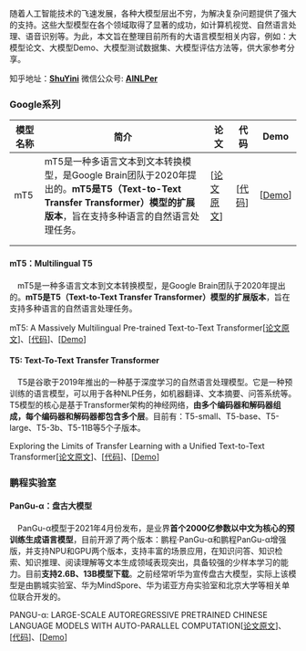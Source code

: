 随着人工智能技术的飞速发展，各种大模型层出不穷，为解决复杂问题提供了强大的支持。这些大型模型在各个领域取得了显著的成功，如计算机视觉、自然语言处理、语音识别等。为此，本文旨在整理目前所有的大语言模型相关内容，例如：大模型论文、大模型Demo、大模型测试数据集、大模型评估方法等，供大家参考分享。

知乎地址：[**ShuYini**](https://www.zhihu.com/people/wangjini521/activities)
微信公众号: [**AINLPer**](https://mp.weixin.qq.com/s?__biz=MzUzOTgwNDMzOQ==&mid=2247487079&idx=1&sn=4aa0c38c7701148f28f67bc66a291b00&chksm=fac399bbcdb410ad4517460b96a071c08c3854d67d1beafa4caa424e9c12791dc1955be1f56e&token=802874842&lang=zh_CN#rd)

### Google系列

| 模型名称 | 简介                                                         | 论文                                                         | 代码                                                         | Demo                                                         |
| -------- | ------------------------------------------------------------ | ------------------------------------------------------------ | ------------------------------------------------------------ | ------------------------------------------------------------ |
| mT5      | mT5是一种多语言文本到文本转换模型，是Google Brain团队于2020年提出的。**mT5是T5（Text-to-Text Transfer Transformer）模型的扩展版本**，旨在支持多种语言的自然语言处理任务。 | [[论文原文](https://aclanthology.org/2021.naacl-main.41.pdf)] | [[代码](https://github.com/google-research/multilingual-t5)] | [[Demo](https://huggingface.co/docs/transformers/model_doc/mt5)] |
|          |                                                              |                                                              |                                                              |                                                              |
|          |                                                              |                                                              |                                                              |                                                              |



#### mT5：Multilingual T5

&emsp;mT5是一种多语言文本到文本转换模型，是Google Brain团队于2020年提出的。**mT5是T5（Text-to-Text Transfer Transformer）模型的扩展版本**，旨在支持多种语言的自然语言处理任务。

mT5: A Massively Multilingual Pre-trained Text-to-Text Transformer[[论文原文](https://aclanthology.org/2021.naacl-main.41.pdf)]、[[代码](https://github.com/google-research/multilingual-t5)]、[[Demo](https://huggingface.co/docs/transformers/model_doc/mt5)]

#### T5: Text-To-Text Transfer Transformer

&emsp;T5是谷歌于2019年推出的一种基于深度学习的自然语言处理模型。它是一种预训练的语言模型，可以用于各种NLP任务，如机器翻译、文本摘要、问答系统等。T5模型的核心是基于Transformer架构的神经网络，**由多个编码器和解码器组成，每个编码器和解码器都包含多个层**。目前有：T5-small、T5-base、T5-large、T5-3b、T5-11B等5个子版本。

Exploring the Limits of Transfer Learning with a Unified Text-to-Text Transformer[[论文原文](https://arxiv.org/pdf/1910.10683.pdf)]、[[代码](https://github.com/google-research/text-to-text-transfer-transformer)]、[[Demo](https://huggingface.co/docs/transformers/model_doc/t5Demo)]

### 鹏程实验室

#### PanGu-α：盘古大模型

&emsp;PanGu-α模型于2021年4月份发布，是业界**首个2000亿参数以中文为核心的预训练生成语言模型**，目前开源了两个版本：鹏程·PanGu-α和鹏程PanGu-α增强版，并支持NPU和GPU两个版本，支持丰富的场景应用，在知识问答、知识检索、知识推理、阅读理解等文本生成领域表现突出，具备较强的少样本学习的能力。目前**支持2.6B、13B模型下载**。之前经常听华为宣传盘古大模型，实际上该模型是由鹏城实验室、华为MindSpore、华为诺亚方舟实验室和北京大学等相关单位联合开发的。

PANGU-α: LARGE-SCALE AUTOREGRESSIVE PRETRAINED CHINESE LANGUAGE MODELS WITH AUTO-PARALLEL COMPUTATION[[论文原文](https://arxiv.org/pdf/2104.12369.pdf)]、[[代码](https://openi.pcl.ac.cn/PCL-Platform.Intelligence/PanGu-Alpha#user-content-%E6%A8%A1%E5%9E%8B%E4%B8%8B%E8%BD%BD)]、[[Demo](https://pangu-alpha.pcl.ac.cn/index_params3_usingJiebaPrint_addLoginTimeout_hu.html)]



